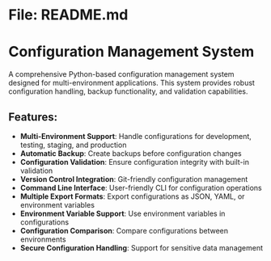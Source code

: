 # File: README.md
# Configuration Management System

A comprehensive Python-based configuration management system designed for multi-environment applications. This system provides robust configuration handling, backup functionality, and validation capabilities.

## Features:

- **Multi-Environment Support**: Handle configurations for development, testing, staging, and production
- **Automatic Backup**: Create backups before configuration changes
- **Configuration Validation**: Ensure configuration integrity with built-in validation
- **Version Control Integration**: Git-friendly configuration management
- **Command Line Interface**: User-friendly CLI for configuration operations
- **Multiple Export Formats**: Export configurations as JSON, YAML, or environment variables
- **Environment Variable Support**: Use environment variables in configurations
- **Configuration Comparison**: Compare configurations between environments
- **Secure Configuration Handling**: Support for sensitive data management
